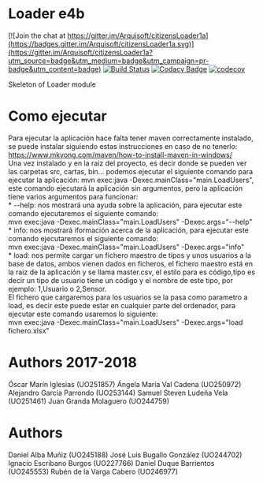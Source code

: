 # Loader e4b

[![Join the chat at https://gitter.im/Arquisoft/citizensLoader1a](https://badges.gitter.im/Arquisoft/citizensLoader1a.svg)](https://gitter.im/Arquisoft/citizensLoader1a?utm_source=badge&utm_medium=badge&utm_campaign=pr-badge&utm_content=badge)
[![Build Status](https://travis-ci.org/Arquisoft/citizensLoader1a.svg?branch=master)](https://travis-ci.org/Arquisoft/citizensLoader1a)
[![Codacy Badge](https://api.codacy.com/project/badge/Grade/e680327c40a44a6b8378a8171066e341)](https://www.codacy.com/app/jelabra/citizensLoader1a?utm_source=github.com&utm_medium=referral&utm_content=Arquisoft/citizensLoader1a&utm_campaign=badger)
[![codecov](https://codecov.io/gh/Arquisoft/citizensLoader1a/branch/master/graph/badge.svg)](https://codecov.io/gh/Arquisoft/citizensLoader1a)

Skeleton of Loader module

# Como ejecutar
Para ejecutar la aplicación hace falta tener maven correctamente instalado, se puede instalar siguiendo estas instrucciones en caso de no tenerlo: https://www.mkyong.com/maven/how-to-install-maven-in-windows/ <br>
Una vez instalado y en la raiz del proyecto, es decir donde se pueden ver las carpetas src, cartas, bin... podemos ejecutar el siguiente comando para ejecutar la aplicación: mvn exec:java -Dexec.mainClass="main.LoadUsers", este comando ejecutará la aplicación sin argumentos, pero la aplicación tiene varios argumentos para funcionar:<br>
	* --help: nos mostrará una ayuda sobre la aplicación, para ejecutar este comando ejecutaremos el siguiente comando:<br>
		mvn exec:java -Dexec.mainClass="main.LoadUsers" -Dexec.args="--help"<br>
	* info: nos mostrará iformación acerca de la aplicación, para ejecutar este comando ejecutaremos el siguiente comando:<br>
		mvn exec:java -Dexec.mainClass="main.LoadUsers" -Dexec.args="info"<br>
	* load: nos permite cargar un fichero maestro de tipos y unos usuarios a la base de datos, ambos vienen dados en ficheros, el fichero maestro 			está en la raiz de la aplicación y se llama master.csv, el estilo para es código,tipo es decir un tipo de usuario tiene un código y 			el nombre de este tipo, por ejemplo: 1,Usuario o 2,Sensor.<br>
			El fichero que cargaremos para los usuarios se la pasa como parametro a load, es decir este puede estar en cualquier parte del 			ordenador, para ejecutar este comando usaremos lo siguiente:<br>
			mvn exec:java -Dexec.mainClass="main.LoadUsers" -Dexec.args="load fichero.xlsx"

# Authors 2017-2018  
Óscar Marín Iglesias (UO251857)
Ángela María Val Cadena (UO250972)
Alejandro García Parrondo (UO253144)
Samuel Steven Ludeña Vela (UO251461)
Juan Granda Molaguero (UO244759)

# Authors

Daniel Alba Muñiz (UO245188)
José Luis Bugallo González (UO244702)
Ignacio Escribano Burgos (UO227766)
Daniel Duque Barrientos (UO245553)
Rubén de la Varga Cabero (UO246977)
